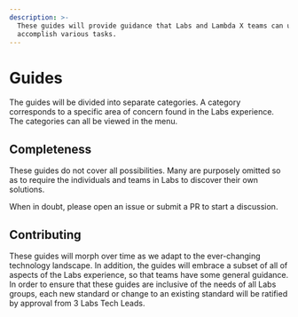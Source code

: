 ```yaml
---
description: >-
  These guides will provide guidance that Labs and Lambda X teams can use to
  accomplish various tasks.
---
```


# Guides

The guides will be divided into separate categories. A category corresponds to a specific area of concern found in the Labs experience. The categories can all be viewed in the menu.

## Completeness <a id="completeness"></a>

These guides do not cover all possibilities. Many are purposely omitted so as to require the individuals and teams in Labs to discover their own solutions.

When in doubt, please open an issue or submit a PR to start a discussion.

## Contributing <a id="contributing"></a>

These guides will morph over time as we adapt to the ever-changing technology landscape. In addition, the guides will embrace a subset of all of aspects of the Labs experience, so that teams have some general guidance. In order to ensure that these guides are inclusive of the needs of all Labs groups, each new standard or change to an existing standard will be ratified by approval from 3 Labs Tech Leads.

